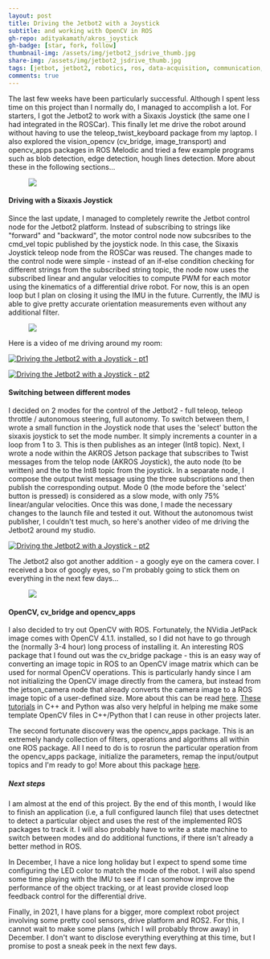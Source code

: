 ```yaml
---
layout: post
title: Driving the Jetbot2 with a Joystick
subtitle: and working with OpenCV in ROS
gh-repo: adityakamath/akros_joystick
gh-badge: [star, fork, follow]
thumbnail-img: /assets/img/jetbot2_jsdrive_thumb.jpg
share-img: /assets/img/jetbot2_jsdrive_thumb.jpg
tags: [jetbot, jetbot2, robotics, ros, data-acquisition, communication, teleoperation, software]
comments: true
---
```


The last few weeks have been particularly successful. Although I spent less time on this project than I normally do, I managed to accomplish a lot. For starters, I got the Jetbot2 to work with a Sixaxis Joystick (the same one I had integrated in the ROSCar). This finally let me drive the robot around without having to use the teleop_twist_keyboard package from my laptop. I also explored the vision_opencv (cv_bridge, image_transport) and opencv_apps packages in ROS Melodic and tried a few example programs such as blob detection, edge detection, hough lines detection. More about these in the following sections...

<figure class="aligncenter">
	<img src="https://adityakamath.github.com/assets/img/jetbot2_inhand2.jpg" />
</figure>

#### Driving with a Sixaxis Joystick

Since the last update, I managed to completely rewrite the Jetbot control node for the Jetbot2 platform. Instead of subscribing to strings like "forward" and "backward", the motor control node now subcsribes to the cmd_vel topic published by the joystick node. In this case, the Sixaxis Joystick teleop node from the ROSCar was reused. The changes made to the control node were simple - instead of an if-else condition checking for different strings from the subscribed string topic, the node now uses the subscribed linear and angular velocities to compute PWM for each motor using the kinematics of a differential drive robot. For now, this is an open loop but I plan on closing it using the IMU in the future. Currently, the IMU is able to give pretty accurate orientation measurements even without any additional filter. 

<figure class="aligncenter">
	<img src="https://adityakamath.github.com/assets/img/jetbot2_teleop_test.jpg" />
</figure>

Here is a video of me driving around my room:

[![Driving the Jetbot2 with a Joystick - pt1](https://adityakamath.github.com/assets/img/jetbot2_teleop1_test.png)](https://www.youtube.com/watch?v=yQLC6U3oic4 "Driving the Jetbot2 - pt1 - Click to Watch!")

[![Driving the Jetbot2 with a Joystick - pt2](https://adityakamath.github.com/assets/img/jetbot2_teleop2_test.png)](https://www.youtube.com/watch?v=AlmV-jZNECE "Driving the Jetbot2 - pt1 - Click to Watch!")

#### Switching between different modes

I decided on 2 modes for the control of the Jetbot2 - full teleop, teleop throttle / autonomous steering, full autonomy. To switch between them, I wrote a small function in the Joystick node that uses the 'select' button the sixaxis joystick to set the mode number. It simply increments a counter in a loop from 1 to 3. This is then publishes as an integer (Int8 topic). Next, I wrote a node within the AKROS Jetson package that subscribes to Twist messages from the telop node (AKROS Joystick), the auto node (to be written) and the to the Int8 topic from the joystick. In a separate node, I compose the output twist message using the three subscriptions and then publish the corresponding output. Mode 0 (the mode before the 'select' button is pressed) is considered as a slow mode, with only 75% linear/angular velocities. Once this was done, I made the necessary changes to the launch file and tested it out. Without the autonomous twist publisher, I couldn't test much, so here's another video of me driving the Jetbot2 around my studio. 

[![Driving the Jetbot2 with a Joystick - pt2](https://adityakamath.github.com/assets/img/jetbot2_teleop2_test.png)](https://www.youtube.com/watch?v=AlmV-jZNECE "Driving the Jetbot2 - pt2 - Click to Watch!")

The Jetbot2 also got another addition - a googly eye on the camera cover. I received a box of googly eyes, so I'm probably going to stick them on everything in the next few days...

<figure class="aligncenter">
	<img src="https://adityakamath.github.com/assets/img/jetbot2_eye.jpg" />
</figure>

#### OpenCV, cv_bridge and opencv_apps

I also decided to try out OpenCV with ROS. Fortunately, the NVidia JetPack image comes with OpenCV 4.1.1. installed, so I did not have to go through the (normally 3-4 hour) long process of installing it. An interesting ROS package that I found out was the cv_bridge package - this is an easy way of converting an image topic in ROS to an OpenCV image matrix which can be used for normal OpenCV operations. This is particularly handy since I am not initializing the OpenCV image directly from the camera, but instead from the jetson_camera node that already converts the camera image to a ROS image topic of a user-defined size. More about this can be read [here](http://wiki.ros.org/cv_bridge). [These tutorials](http://wiki.ros.org/vision_opencv/Tutorials) in C++ and Python was also very helpful in helping me make some template OpenCV files in C++/Python that I can reuse in other projects later.

The second fortunate discovery was the opencv_apps package. This is an extremely handy collection of filters, operations and algorithms all within one ROS package. All I need to do is to rosrun the particular operation from the opencv_apps package, initialize the parameters, remap the input/output topics and I'm ready to go! More about this package [here](http://wiki.ros.org/opencv_apps). 

##### Next steps

I am almost at the end of this project. By the end of this month, I would like to finish an application (i.e, a full configured launch file) that uses detectnet to detect a particular object and uses the rest of the implemented ROS packages to track it. I will also probably have to write a state machine to switch between modes and do additional functions, if there isn't already a better method in ROS.

In December, I have a nice long holiday but I expect to spend some time configuring the LED color to match the mode of the robot. I will also spend some time playing with the IMU to see if I can somehow improve the performance of the object tracking, or at least provide closed loop feedback control for the differential drive. 

Finally, in 2021, I have plans for a bigger, more complext robot project involving some pretty cool sensors, drive platform and ROS2. For this, I cannot wait to make some plans (which I will probably throw away) in December. I don't want to disclose everything everything at this time, but I promise to post a sneak peek in the next few days.
